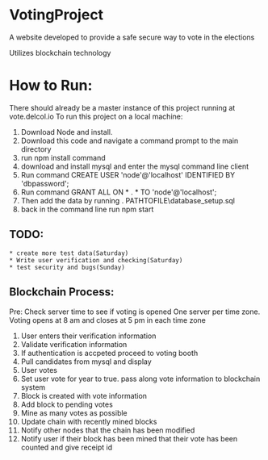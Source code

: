 # VotingProject
A website developed to provide a safe secure way to vote in the elections 

Utilizes blockchain technology

# How to Run:
There should already be a master instance of this project running at vote.delcol.io
To run this project on a local machine: 
1. Download Node and install.
2. Download this code and navigate a command prompt to the main directory
3. run npm install command
4. download and install mysql and enter the mysql command line client
5. Run command CREATE USER 'node'@'localhost' IDENTIFIED BY 'dbpassword';
6. Run command GRANT ALL ON * . * TO 'node'@'localhost';
7. Then add the data by running \. PATHTOFILE\database_setup.sql
7. back in the command line run npm start

TODO:
-

	* create more test data(Saturday)
	* Write user verification and checking(Saturday)
	* test security and bugs(Sunday)




Blockchain Process:
-
Pre: Check server time to see if voting is opened
One server per time zone. Voting opens at 8 am and closes at 5 pm in each time zone
1. User enters their verification information
2. Validate verification information
3. If authentication is accpeted proceed to voting booth
4. Pull candidates from mysql and display
5. User votes
6. Set user vote for year to true. pass along vote information to blockchain system
7. Block is created with vote information
8. Add block to pending votes
9. Mine as many votes as possible
10. Update chain with recently mined blocks
11. Notify other nodes that the chain has been modified
12. Notify user if their block has been mined that their vote has been counted and give receipt id
